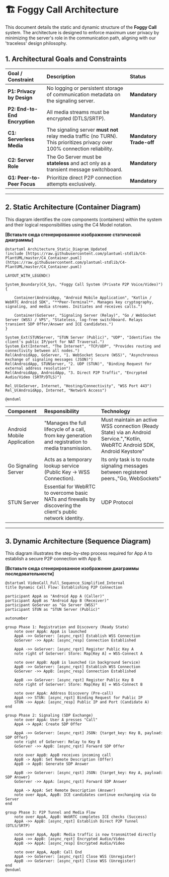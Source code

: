 # 🏗️ Foggy Call Architecture

This document details the static and dynamic structure of the **Foggy Call** system. The architecture is designed to enforce maximum user privacy by minimizing the server's role in the communication path, aligning with our 'traceless' design philosophy.

## 1. Architectural Goals and Constraints

| Goal / Constraint | Description | Status |
| :--- | :--- | :--- |
| **P1: Privacy by Design** | No logging or persistent storage of communication metadata on the signaling server. | **Mandatory** |
| **P2: End-to-End Encryption** | All media streams must be encrypted (DTLS/SRTP). | **Mandatory** |
| **C1: Serverless Media** | The signaling server **must not** relay media traffic (no TURN). This prioritizes privacy over 100% connection reliability. | **Mandatory Trade-off** |
| **C2: Server Role** | The Go Server must be **stateless** and act only as a transient message switchboard. | **Mandatory** |
| **G1: Peer-to-Peer Focus** | Prioritize direct P2P connection attempts exclusively. | **Mandatory** |

---

## 2. Static Architecture (Container Diagram)

This diagram identifies the core components (containers) within the system and their logical responsibilities using the C4 Model notation.

**[Вставьте сюда сгенерированное изображение статической диаграммы]**

```plantuml
@startuml Architecture_Static_Diagram_Updated
!include [https://raw.githubusercontent.com/plantuml-stdlib/C4-PlantUML/master/C4_Container.puml](https://raw.githubusercontent.com/plantuml-stdlib/C4-PlantUML/master/C4_Container.puml)

LAYOUT_WITH_LEGEND()

System_Boundary(C4_Sys, "Foggy Call System (Private P2P Voice/Video)") {
    
    Container(AndroidApp, "Android Mobile Application", "Kotlin / WebRTC Android SDK", "**Peer-Terminal**. Manages key cryptography, signaling, and media streams. Initiates and receives calls.")
    
    Container(GoServer, "Signaling Server (Relay)", "Go / WebSocket Server (WSS) / VPS", "Stateless, log-free switchboard. Relays transient SDP Offer/Answer and ICE candidates.")
}

System_Ext(STUNServer, "STUN Server (Public)", "UDP", "Identifies the client's public IP/port for NAT Traversal.")
System_Ext(Internet, "The Internet", "TCP/UDP", "Provides routing and connectivity between all nodes.")
Rel(AndroidApp, GoServer, "1. WebSocket Secure (WSS)", "Asynchronous exchange of signaling messages (JSON)")
Rel(AndroidApp, STUNServer, "2. UDP (STUN)", "Binding Request for external address resolution")
Rel(AndroidApp, AndroidApp, "3. Direct P2P Traffic", "Encrypted Audio/Video (SRTP/DTLS)")

Rel_U(GoServer, Internet, "Hosting/Connectivity", "WSS Port 443")
Rel_U(AndroidApp, Internet, "Network Access")

@enduml
```

| Component | Responsibility | Technology |
| :--- | :--- | :--- |
| Android Mobile Application | "Manages the full lifecycle of a call, from key generation and registration to media transmission.  | Must maintain an active WSS connection (Ready State) via an Android Service.","Kotlin, WebRTC Android SDK, Android Keystore" |
| Go Signaling Server | Acts as a temporary lookup service (Public Key -> WSS Connection).  | Its only task is to route signaling messages between registered peers.,"Go, WebSockets" |
| STUN Server | Essential for WebRTC to overcome basic NATs and firewalls by discovering the client's public network identity.  | UDP Protocol |

---

## 3. Dynamic Architecture (Sequence Diagram)

This diagram illustrates the step-by-step process required for App A to establish a secure P2P connection with App B.

**[Вставьте сюда сгенерированное изображение диаграммы последовательности]**

```plantuml
@startuml VideoCall_Full_Sequence_Simplified_Internal
title Dynamic Call Flow: Establishing P2P Connection

participant AppA as "Android App A (Caller)"
participant AppB as "Android App B (Receiver)"
participant GoServer as "Go Server (WSS)"
participant STUN as "STUN Server (Public)"

autonumber

group Phase 1: Registration and Discovery (Ready State)
    note over AppA: AppA is launched
    AppA ->> GoServer: [async_rqst] Establish WSS Connection
    GoServer ->> AppA: [async_resp] Connection Established

    AppA ->> GoServer: [async_rqst] Register Public Key A
    note right of GoServer: Store: Map[Key A] = WSS-Connect A

    note over AppB: AppB is launched (in background Service)
    AppB ->> GoServer: [async_rqst] Establish WSS Connection
    GoServer ->> AppB: [async_resp] Connection Established

    AppB ->> GoServer: [async_rqst] Register Public Key B
    note right of GoServer: Store: Map[Key B] = WSS-Connect B

    note over AppA: Address Discovery (Pre-call)
    AppA ->> STUN: [async_rqst] Binding Request for Public IP
    STUN ->> AppA: [async_resp] Public IP and Port (Candidate A)
end

group Phase 2: Signaling (SDP Exchange)
    note over AppA: User A presses "Call"
    AppA -> AppA: Create SDP Offer
    
    AppA ->> GoServer: [async_rqst] JSON: {target_key: Key B, payload: SDP Offer}
    note right of GoServer: Relay to Key B
    GoServer ->> AppB: [async_rqst] Forward SDP Offer
    
    note over AppB: AppB receives incoming call
    AppB -> AppB: Set Remote Description (Offer)
    AppB -> AppB: Generate SDP Answer
    
    AppB ->> GoServer: [async_rqst] JSON: {target_key: Key A, payload: SDP Answer}
    GoServer ->> AppA: [async_rqst] Forward SDP Answer
    
    AppA -> AppA: Set Remote Description (Answer)
    note over AppA, AppB: ICE candidates continue exchanging via Go Server
end

group Phase 3: P2P Tunnel and Media Flow
    note over AppA, AppB: WebRTC completes ICE checks (Success)
    AppA ->> AppB: [async_rqst] Establish Direct P2P Tunnel (DTLS/SRTP)
    
    note over AppA, AppB: Media traffic is now transmitted directly
    AppA ->> AppB: [async_rqst] Encrypted Audio/Video
    AppB ->> AppA: [async_resp] Encrypted Audio/Video
    
    note over AppA, AppB: Call End
    AppA ->> GoServer: [async_rqst] Close WSS (Unregister)
    AppB ->> GoServer: [async_rqst] Close WSS (Unregister)
end
@enduml
```
